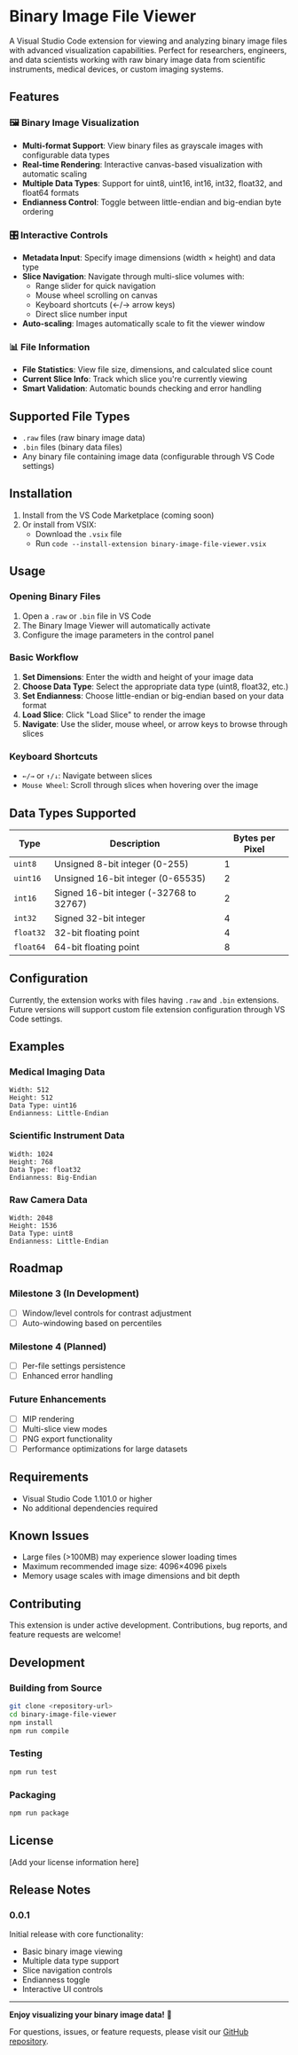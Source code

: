 # Binary Image File Viewer

A Visual Studio Code extension for viewing and analyzing binary image files with advanced visualization capabilities. Perfect for researchers, engineers, and data scientists working with raw binary image data from scientific instruments, medical devices, or custom imaging systems.

## Features

### 🖼️ Binary Image Visualization
- **Multi-format Support**: View binary files as grayscale images with configurable data types
- **Real-time Rendering**: Interactive canvas-based visualization with automatic scaling
- **Multiple Data Types**: Support for uint8, uint16, int16, int32, float32, and float64 formats
- **Endianness Control**: Toggle between little-endian and big-endian byte ordering

### 🎛️ Interactive Controls
- **Metadata Input**: Specify image dimensions (width × height) and data type
- **Slice Navigation**: Navigate through multi-slice volumes with:
  - Range slider for quick navigation
  - Mouse wheel scrolling on canvas
  - Keyboard shortcuts (←/→ arrow keys)
  - Direct slice number input
- **Auto-scaling**: Images automatically scale to fit the viewer window

### 📊 File Information
- **File Statistics**: View file size, dimensions, and calculated slice count
- **Current Slice Info**: Track which slice you're currently viewing
- **Smart Validation**: Automatic bounds checking and error handling

## Supported File Types

- `.raw` files (raw binary image data)
- `.bin` files (binary data files)
- Any binary file containing image data (configurable through VS Code settings)

## Installation

1. Install from the VS Code Marketplace (coming soon)
2. Or install from VSIX:
   - Download the `.vsix` file
   - Run `code --install-extension binary-image-file-viewer.vsix`

## Usage

### Opening Binary Files
1. Open a `.raw` or `.bin` file in VS Code
2. The Binary Image Viewer will automatically activate
3. Configure the image parameters in the control panel

### Basic Workflow
1. **Set Dimensions**: Enter the width and height of your image data
2. **Choose Data Type**: Select the appropriate data type (uint8, float32, etc.)
3. **Set Endianness**: Choose little-endian or big-endian based on your data format
4. **Load Slice**: Click "Load Slice" to render the image
5. **Navigate**: Use the slider, mouse wheel, or arrow keys to browse through slices

### Keyboard Shortcuts
- `←/→` or `↑/↓`: Navigate between slices
- `Mouse Wheel`: Scroll through slices when hovering over the image

## Data Types Supported

| Type | Description | Bytes per Pixel |
|------|-------------|-----------------|
| `uint8` | Unsigned 8-bit integer (0-255) | 1 |
| `uint16` | Unsigned 16-bit integer (0-65535) | 2 |
| `int16` | Signed 16-bit integer (-32768 to 32767) | 2 |
| `int32` | Signed 32-bit integer | 4 |
| `float32` | 32-bit floating point | 4 |
| `float64` | 64-bit floating point | 8 |

## Configuration

Currently, the extension works with files having `.raw` and `.bin` extensions. Future versions will support custom file extension configuration through VS Code settings.

## Examples

### Medical Imaging Data
```
Width: 512
Height: 512
Data Type: uint16
Endianness: Little-Endian
```

### Scientific Instrument Data
```
Width: 1024
Height: 768
Data Type: float32
Endianness: Big-Endian
```

### Raw Camera Data
```
Width: 2048
Height: 1536
Data Type: uint8
Endianness: Little-Endian
```

## Roadmap

### Milestone 3 (In Development)
- [ ] Window/level controls for contrast adjustment
- [ ] Auto-windowing based on percentiles

### Milestone 4 (Planned)
- [ ] Per-file settings persistence
- [ ] Enhanced error handling

### Future Enhancements
- [ ] MIP rendering
- [ ] Multi-slice view modes
- [ ] PNG export functionality
- [ ] Performance optimizations for large datasets

## Requirements

- Visual Studio Code 1.101.0 or higher
- No additional dependencies required

## Known Issues

- Large files (>100MB) may experience slower loading times
- Maximum recommended image size: 4096×4096 pixels
- Memory usage scales with image dimensions and bit depth

## Contributing

This extension is under active development. Contributions, bug reports, and feature requests are welcome!

## Development

### Building from Source
```bash
git clone <repository-url>
cd binary-image-file-viewer
npm install
npm run compile
```

### Testing
```bash
npm run test
```

### Packaging
```bash
npm run package
```

## License

[Add your license information here]

## Release Notes

### 0.0.1

Initial release with core functionality:
- Basic binary image viewing
- Multiple data type support
- Slice navigation controls
- Endianness toggle
- Interactive UI controls

---

**Enjoy visualizing your binary image data!** 🚀

For questions, issues, or feature requests, please visit our [GitHub repository](https://github.com/your-username/binary-image-file-viewer).

